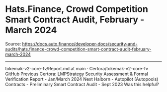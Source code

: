 # Hats.Finance, Crowd Competition Smart Contract Audit, February - March 2024

Source: https://docs.auto.finance/developer-docs/security-and-audits/hats.finance-crowd-competition-smart-contract-audit-february-march-2024

---

tokemak-v2-core-fv/Report.md at main · Certora/tokemak-v2-core-fv
GitHub
Previous
Certora: LMPStrategy Security Assessment & Formal Verification Report - Jan/March 2024
Next
Halborn - Autopilot (Autopools) Contracts - Preliminary Smart Contract Audit - Sept 2023
Was this helpful?